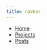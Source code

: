 ```yaml
---
title: navbar
---
```

  
  <!-- .html is needed in dev env -->
  <nav>
      <ul>
        <li><a href="./index.html">Home</a></li>
        <li><a href="./projects.html">Projects</a></li>
        <li><a href="./posts.html">Posts</a></li>
      </ul>
  </nav>    